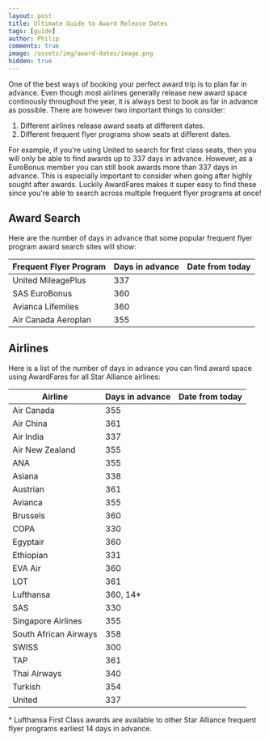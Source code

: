 ```yaml
---
layout: post
title: Ultimate Guide to Award Release Dates
tags: [guide]
author: Philip
comments: true
image: /assets/img/award-dates/image.png
hidden: true
---
```


One of the best ways of booking your perfect award trip is to plan far in advance. Even though most airlines generally release new award space continously throughout the year, it is always best to book as far in advance as possible. There are however two important things to consider:

1. Different airlines release award seats at different dates.
2. Different frequent flyer programs show seats at different dates.

For example, if you're using United to search for first class seats, then you will only be able to find awards up to 337 days in advance. However, as a EuroBonus member you can still book awards more than 337 days in advance. This is especially important to consider when going after highly sought after awards. Luckily AwardFares makes it super easy to find these since you're able to search across multiple frequent flyer programs at once!

## Award Search
Here are the number of days in advance that some popular frequent flyer program award search sites will show:

| Frequent Flyer Program | Days in advance | Date from today |
|------------------------|-----------------|-----------------|
| United MileagePlus     | 337             | <span></span>   |
| SAS EuroBonus          | 360             | <span></span>   |
| Avianca Lifemiles      | 360             | <span></span>   |
| Air Canada Aeroplan    | 355             | <span></span>   |

## Airlines
Here is a list of the number of days in advance you can find award space using AwardFares for all Star Alliance airlines:

| Airline               | Days in advance     | Date from today |
|-----------------------|---------------------|-----------------|
| Air Canada            | 355                 | <span></span>   |
| Air China             | 361                 | <span></span>   |
| Air India             | 337                 | <span></span>   |
| Air New Zealand       | 355                 | <span></span>   |
| ANA                   | 355                 | <span></span>   |
| Asiana                | 338                 | <span></span>   |
| Austrian              | 361                 | <span></span>   |
| Avianca               | 355                 | <span></span>   |
| Brussels              | 360                 | <span></span>   |
| COPA                  | 330                 | <span></span>   |
| Egyptair              | 360                 | <span></span>   |
| Ethiopian             | 331                 | <span></span>   |
| EVA Air               | 360                 | <span></span>   |
| LOT                   | 361                 | <span></span>   |
| Lufthansa             | 360, 14*            | <span></span>   |
| SAS                   | 330                 | <span></span>   |
| Singapore Airlines    | 355                 | <span></span>   |
| South African Airways | 358                 | <span></span>   |
| SWISS                 | 300                 | <span></span>   |
| TAP                   | 361                 | <span></span>   |
| Thai Airways          | 340                 | <span></span>   |
| Turkish               | 354                 | <span></span>   |
| United                | 337                 | <span></span>   |

\* Lufthansa First Class awards are available to other Star Alliance frequent flyer programs earliest 14 days in advance.

<script>
(function () {
  function pad(value) {
    return String(value).length == 1 ? '0' + value : value;
  }
  function calculateDateFromToday(i) {
    var date = new Date(new Date().getTime() + (i * 24 * 3600 * 1000));
    return [
      date.getFullYear(), 
      pad(date.getMonth()+1),
      pad(date.getDate())
    ].join('-');
  }
  // Automagically calculate "date from today" for each table row
  document.querySelectorAll('td span').forEach(function (el, i) {
    var days = el.parentNode.previousElementSibling.innerText.split(',')[0];
    el.innerText = calculateDateFromToday(days);
  });
})();

</script>
